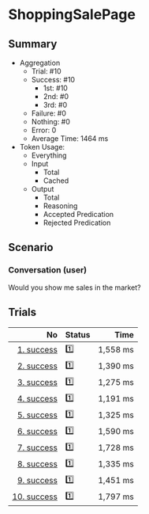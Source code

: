 # ShoppingSalePage
## Summary
  - Aggregation
    - Trial: #10
    - Success: #10
      - 1st: #10
      - 2nd: #0
      - 3rd: #0
    - Failure: #0
    - Nothing: #0
    - Error: 0
    - Average Time: 1464 ms
  - Token Usage:
    - Everything
    - Input
      - Total
      - Cached
    - Output
      - Total
      - Reasoning
      - Accepted Predication
      - Rejected Predication

## Scenario
### Conversation (user)
Would you show me sales in the market?

## Trials
No | Status | Time
---:|:-------|------:
[1. success](./trials/1.success.json) | 1️⃣ | 1,558 ms
[2. success](./trials/2.success.json) | 1️⃣ | 1,390 ms
[3. success](./trials/3.success.json) | 1️⃣ | 1,275 ms
[4. success](./trials/4.success.json) | 1️⃣ | 1,191 ms
[5. success](./trials/5.success.json) | 1️⃣ | 1,325 ms
[6. success](./trials/6.success.json) | 1️⃣ | 1,590 ms
[7. success](./trials/7.success.json) | 1️⃣ | 1,728 ms
[8. success](./trials/8.success.json) | 1️⃣ | 1,335 ms
[9. success](./trials/9.success.json) | 1️⃣ | 1,451 ms
[10. success](./trials/10.success.json) | 1️⃣ | 1,797 ms